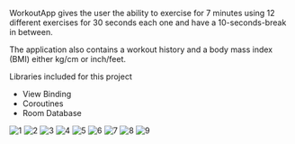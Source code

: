 WorkoutApp gives the user the ability to exercise for 7 minutes using 12 different exercises for 30 seconds each one and have a 10-seconds-break in between.

The application also contains a workout history and a body mass index (BMI) either kg/cm or inch/feet.

Libraries included for this project
- View Binding
- Coroutines
- Room Database

![1](https://user-images.githubusercontent.com/109162046/194759625-a5d34a4f-9015-4a33-a76a-fd700a818b56.PNG)
![2](https://user-images.githubusercontent.com/109162046/194759627-feceef85-09a1-4c61-ae92-2125abf3dbf0.PNG)
![3](https://user-images.githubusercontent.com/109162046/194759630-bbdabe6a-fa96-4ff2-b1bf-b3fb4db980e1.PNG)
![4](https://user-images.githubusercontent.com/109162046/194759632-33e1259c-03c3-4192-a2f0-0eb59616f419.PNG)
![5](https://user-images.githubusercontent.com/109162046/194759635-0b0981a5-02b5-45f3-81da-99812a6ec359.PNG)
![6](https://user-images.githubusercontent.com/109162046/194759639-92ea03c7-9818-4f7d-ae30-b10627a3e3fe.PNG)
![7](https://user-images.githubusercontent.com/109162046/194759642-fc15b0ba-0be4-4fd3-8b14-849d850f3be7.PNG)
![8](https://user-images.githubusercontent.com/109162046/194759643-bee316e0-4e16-43fe-9369-c10dce16b526.PNG)
![9](https://user-images.githubusercontent.com/109162046/194759647-da815505-7c0b-4897-be46-0935ba44ec6f.PNG)
